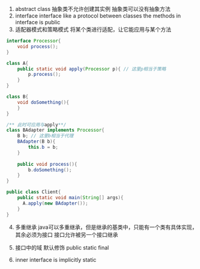 1. abstract class
抽象类不允许创建其实例
抽象类可以没有抽象方法
2. interface
interface like a protocol between classes
the methods in interface is public 
3. 适配器模式和策略模式
将某个类进行适配，让它能应用与某个方法
```java
interface Processor{
    void process();
}

class A{
    public static void apply(Processor p){ // 这里p相当于策略
        p.process();
    }
}

class B{
    void doSomething(){
    }
}

/** 此时可应用与apply**/
class BAdapter implements Processor{
    B b; // 这里b相当于代理
    BAdapter(B b){
        this.b = b;
    }
    
    public void process(){
        b.doSomething();
    }
}

public class Client{
    public static void main(String[] args){
      A.apply(new BAdapter());
    }
}
```

4. 多重继承
java可以多重继承，但是继承的基类中，只能有一个类有具体实现，其余必须为接口
接口允许被另一个接口继承
5. 接口中的域
默认修饰 public static final

6. inner interface is  implicitly static